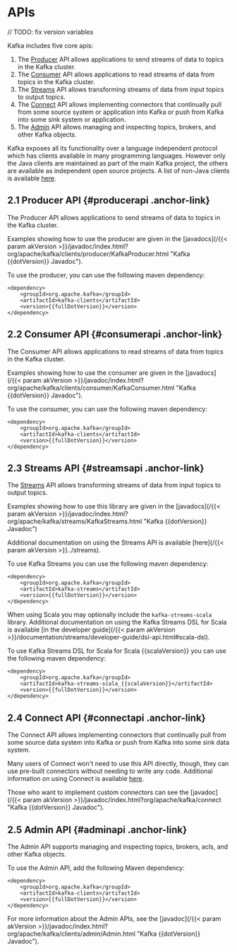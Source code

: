 # APIs

// TODO: fix version variables

Kafka includes five core apis:

1.  The [Producer](#producerapi) API allows applications to send streams
    of data to topics in the Kafka cluster.
2.  The [Consumer](#consumerapi) API allows applications to read streams
    of data from topics in the Kafka cluster.
3.  The [Streams](#streamsapi) API allows transforming streams of data
    from input topics to output topics.
4.  The [Connect](#connectapi) API allows implementing connectors that
    continually pull from some source system or application into Kafka
    or push from Kafka into some sink system or application.
5.  The [Admin](#adminapi) API allows managing and inspecting topics,
    brokers, and other Kafka objects.

Kafka exposes all its functionality over a language independent protocol
which has clients available in many programming languages. However only
the Java clients are maintained as part of the main Kafka project, the
others are available as independent open source projects. A list of
non-Java clients is available
[here](https://cwiki.apache.org/confluence/display/KAFKA/Clients).

## 2.1 Producer API {#producerapi .anchor-link}

The Producer API allows applications to send streams of data to topics
in the Kafka cluster.

Examples showing how to use the producer are given in the
[javadocs](/{{< param akVersion >}}/javadoc/index.html?org/apache/kafka/clients/producer/KafkaProducer.html "Kafka {{dotVersion}} Javadoc").

To use the producer, you can use the following maven dependency:

``` line-numbers
<dependency>
    <groupId>org.apache.kafka</groupId>
    <artifactId>kafka-clients</artifactId>
    <version>{{fullDotVersion}}</version>
</dependency>
```

## 2.2 Consumer API {#consumerapi .anchor-link}

The Consumer API allows applications to read streams of data from topics
in the Kafka cluster.

Examples showing how to use the consumer are given in the
[javadocs](/{{< param akVersion >}}/javadoc/index.html?org/apache/kafka/clients/consumer/KafkaConsumer.html "Kafka {{dotVersion}} Javadoc").

To use the consumer, you can use the following maven dependency:

``` line-numbers
<dependency>
    <groupId>org.apache.kafka</groupId>
    <artifactId>kafka-clients</artifactId>
    <version>{{fullDotVersion}}</version>
</dependency>
```

## 2.3 Streams API {#streamsapi .anchor-link}

The [Streams](#streamsapi) API allows transforming streams of data from
input topics to output topics.

Examples showing how to use this library are given in the
[javadocs](/{{< param akVersion >}}/javadoc/index.html?org/apache/kafka/streams/KafkaStreams.html "Kafka {{dotVersion}} Javadoc")

Additional documentation on using the Streams API is available
[here](/{{< param akVersion >}}../streams).

To use Kafka Streams you can use the following maven dependency:

``` line-numbers
<dependency>
    <groupId>org.apache.kafka</groupId>
    <artifactId>kafka-streams</artifactId>
    <version>{{fullDotVersion}}</version>
</dependency>
```

When using Scala you may optionally include the `kafka-streams-scala`
library. Additional documentation on using the Kafka Streams DSL for
Scala is available [in the developer
guide](/{{< param akVersion >}}/documentation/streams/developer-guide/dsl-api.html#scala-dsl).

To use Kafka Streams DSL for Scala for Scala {{scalaVersion}} you can
use the following maven dependency:

``` line-numbers
<dependency>
    <groupId>org.apache.kafka</groupId>
    <artifactId>kafka-streams-scala_{{scalaVersion}}</artifactId>
    <version>{{fullDotVersion}}</version>
</dependency>
```

## 2.4 Connect API {#connectapi .anchor-link}

The Connect API allows implementing connectors that continually pull
from some source data system into Kafka or push from Kafka into some
sink data system.

Many users of Connect won\'t need to use this API directly, though, they
can use pre-built connectors without needing to write any code.
Additional information on using Connect is available
[here](/documentation.html#connect).

Those who want to implement custom connectors can see the
[javadoc](/{{< param akVersion >}}/javadoc/index.html?org/apache/kafka/connect "Kafka {{dotVersion}} Javadoc").

## 2.5 Admin API {#adminapi .anchor-link}

The Admin API supports managing and inspecting topics, brokers, acls,
and other Kafka objects.

To use the Admin API, add the following Maven dependency:

``` line-numbers
<dependency>
    <groupId>org.apache.kafka</groupId>
    <artifactId>kafka-clients</artifactId>
    <version>{{fullDotVersion}}</version>
</dependency>
```

For more information about the Admin APIs, see the
[javadoc](/{{< param akVersion >}}/javadoc/index.html?org/apache/kafka/clients/admin/Admin.html "Kafka {{dotVersion}} Javadoc").

